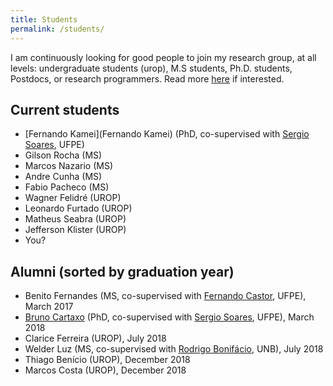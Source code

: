 ```yaml
---
title: Students
permalink: /students/
---
```

I am continuously looking for good people to join my research group, at all levels: undergraduate students (urop), M.S students, Ph.D. students, Postdocs, or research programmers. Read more [here](/prospective-students) if interested.

## Current students

- [Fernando Kamei](Fernando Kamei) (PhD, co-supervised with [Sergio Soares](https://sites.google.com/a/cin.ufpe.br/castor/), UFPE)
- Gilson Rocha (MS)
- Marcos Nazario (MS)
- Andre Cunha (MS)
- Fabio Pacheco (MS)
- Wagner Felidré (UROP)
- Leonardo Furtado (UROP)
- Matheus Seabra (UROP)
- Jefferson Klister (UROP)
- You?


## Alumni (sorted by graduation year)

- Benito Fernandes (MS, co-supervised with [Fernando Castor](https://sites.google.com/a/cin.ufpe.br/castor/), UFPE), March 2017
- [Bruno Cartaxo](https://sites.google.com/site/brunocartaxo/) (PhD, co-supervised with [Sergio Soares](http://www.cin.ufpe.br/~scbs/), UFPE), March 2018
- Clarice Ferreira (UROP), July 2018
- Welder Luz (MS, co-supervised with [Rodrigo Bonifácio](http://rbonifacio.net/), UNB), July 2018
- Thiago Benício (UROP), December 2018
- Marcos Costa (UROP), December 2018
